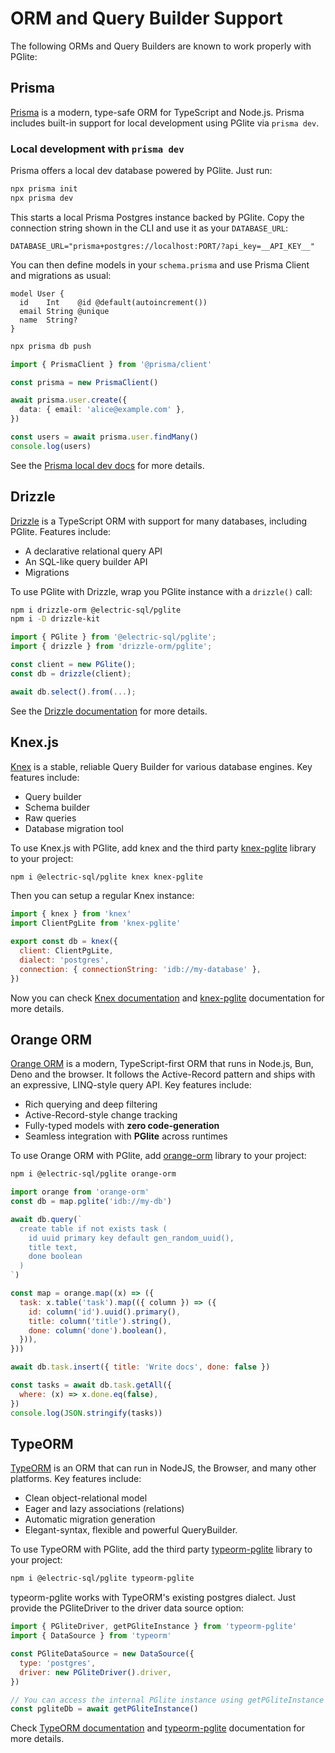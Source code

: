 # ORM and Query Builder Support

The following ORMs and Query Builders are known to work properly with
PGlite:

## Prisma

[Prisma](https://prisma.io) is a modern, type-safe ORM for TypeScript and Node.js. Prisma includes built-in support for local development using PGlite via `prisma dev`.

### Local development with `prisma dev`

Prisma offers a local dev database powered by PGlite. Just run:

```bash
npx prisma init
npx prisma dev
```

This starts a local Prisma Postgres instance backed by PGlite. Copy the connection string shown in the CLI and use it as your `DATABASE_URL`:

```
DATABASE_URL="prisma+postgres://localhost:PORT/?api_key=__API_KEY__"
```

You can then define models in your `schema.prisma` and use Prisma Client and migrations as usual:

```prisma
model User {
  id    Int    @id @default(autoincrement())
  email String @unique
  name  String?
}
```

```bash
npx prisma db push
```

```ts
import { PrismaClient } from '@prisma/client'

const prisma = new PrismaClient()

await prisma.user.create({
  data: { email: 'alice@example.com' },
})

const users = await prisma.user.findMany()
console.log(users)
```

See the [Prisma local dev docs](https://www.prisma.io/docs/postgres/database/local-development) for more details.

## Drizzle

[Drizzle](https://orm.drizzle.team) is a TypeScript ORM with support for many
databases, including PGlite. Features include:

- A declarative relational query API
- An SQL-like query builder API
- Migrations

To use PGlite with Drizzle, wrap you PGlite instance with a `drizzle()` call:

```sh
npm i drizzle-orm @electric-sql/pglite
npm i -D drizzle-kit
```

```ts
import { PGlite } from '@electric-sql/pglite';
import { drizzle } from 'drizzle-orm/pglite';

const client = new PGlite();
const db = drizzle(client);

await db.select().from(...);
```

See the [Drizzle documentation](https://orm.drizzle.team/docs/connect-pglite)
for more details.

## Knex.js

[Knex](https://knexjs.org/) is a stable, reliable Query Builder for various
database engines. Key features include:

- Query builder
- Schema builder
- Raw queries
- Database migration tool

To use Knex.js with PGlite, add knex and the third party [knex-pglite](https://github.com/czeidler/knex-pglite)
library to your project:

```bash
npm i @electric-sql/pglite knex knex-pglite
```

Then you can setup a regular Knex instance:

```javascript
import { knex } from 'knex'
import ClientPgLite from 'knex-pglite'

export const db = knex({
  client: ClientPgLite,
  dialect: 'postgres',
  connection: { connectionString: 'idb://my-database' },
})
```

Now you can check [Knex documentation](https://knexjs.org/guide/query-builder.html)
and [knex-pglite](https://github.com/czeidler/knex-pglite) documentation for
more details.

## Orange ORM

[Orange ORM](https://orange-orm.io) is a modern, TypeScript-first ORM that runs in Node.js, Bun, Deno and the browser. It follows the Active-Record pattern and ships with an expressive, LINQ-style query API. Key features include:

- Rich querying and deep filtering
- Active-Record-style change tracking
- Fully-typed models with **zero code-generation**
- Seamless integration with **PGlite** across runtimes

To use Orange ORM with PGlite, add [orange-orm](https://github.com/alfateam/orange-orm)
library to your project:

```bash
npm i @electric-sql/pglite orange-orm
```

```javascript
import orange from 'orange-orm'
const db = map.pglite('idb://my-db')

await db.query(`
  create table if not exists task (
    id uuid primary key default gen_random_uuid(),
    title text,
    done boolean
  )
`)

const map = orange.map((x) => ({
  task: x.table('task').map(({ column }) => ({
    id: column('id').uuid().primary(),
    title: column('title').string(),
    done: column('done').boolean(),
  })),
}))

await db.task.insert({ title: 'Write docs', done: false })

const tasks = await db.task.getAll({
  where: (x) => x.done.eq(false),
})
console.log(JSON.stringify(tasks))
```

## TypeORM

[TypeORM](https://typeorm.io/) is an ORM that can run in NodeJS, the Browser, and many other platforms. Key features include:

- Clean object-relational model
- Eager and lazy associations (relations)
- Automatic migration generation
- Elegant-syntax, flexible and powerful QueryBuilder.

To use TypeORM with PGlite, add the third party [typeorm-pglite](https://www.npmjs.com/package/typeorm-pglite)
library to your project:

```bash
npm i @electric-sql/pglite typeorm-pglite
```

typeorm-pglite works with TypeORM's existing postgres dialect. Just provide the PGliteDriver to the driver data source option:

```javascript
import { PGliteDriver, getPGliteInstance } from 'typeorm-pglite'
import { DataSource } from 'typeorm'

const PGliteDataSource = new DataSource({
  type: 'postgres',
  driver: new PGliteDriver().driver,
})

// You can access the internal PGlite instance using getPGliteInstance function
const pgliteDb = await getPGliteInstance()
```

Check [TypeORM documentation](https://typeorm.io/data-source)
and [typeorm-pglite](https://github.com/muraliprajapati/typeorm-pglite) documentation for
more details.
